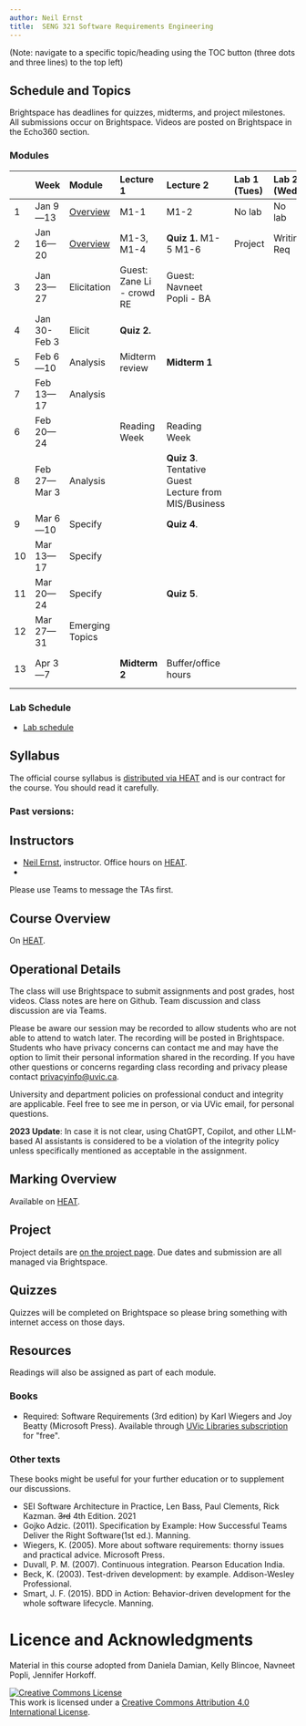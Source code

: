 ```yaml
---
author: Neil Ernst
title:  SENG 321 Software Requirements Engineering
---
```


(Note: navigate to a specific topic/heading using the TOC button (three dots and three lines) to the top left)

## Schedule and Topics

Brightspace has deadlines for quizzes, midterms, and project milestones. All submissions occur on Brightspace. Videos are posted on Brightspace in the Echo360 section. 

### Modules
|     | Week         | Module                                 | Lecture 1                 | Lecture 2                                                 | Lab 1 (Tues) | Lab 2 (Wed) | Due       |
| :-- | :----------- | :------------------------------------- | :------------------------ | :-------------------------------------------------------- | :----------- | :---------- | :-------- |
| 1   | Jan 9—13     | [Overview](modules/overview/README.md) | M1-1                      | M1-2                                                      | No lab       | No lab      | A0/A1     |
| 2   | Jan 16—20    | [Overview](modules/overview/README.md) | M1-3, M1-4                | **Quiz 1.** M1-5 M1-6                                     | Project      | Writin Req  | A2 - idea |
| 3   | Jan 23—27    | Elicitation                            | Guest: Zane Li - crowd RE | Guest: Navneet Popli - BA                                 |              |             |           |
| 4   | Jan 30-Feb 3 | Elicit                                 | **Quiz 2.**               |                                                           |              |             |           |
| 5   | Feb 6—10     | Analysis                               | Midterm review            | **Midterm 1**                                             |              |             | A2        |
| 7   | Feb 13—17    | Analysis                               |                           |                                                           |              |             | A3        |
| 6   | Feb 20—24    |                                        | Reading Week              | Reading Week                                              |              |             |           |
| 8   | Feb 27—Mar 3 | Analysis                               |                           | **Quiz 3**.     Tentative Guest Lecture from MIS/Business |              |             |           |
| 9   | Mar 6—10     | Specify                                |                           | **Quiz 4**.                                               |              |             |           |
| 10  | Mar 13—17    | Specify                                |                           |                                                           |              |             | A4        |
| 11  | Mar 20—24    | Specify                                |                           | **Quiz 5**.                                               |              |             |           |
| 12  | Mar 27—31    | Emerging Topics                        |                           |                                                           |              |             |           |
| 13  | Apr 3—7      |                                        | **Midterm 2**             | Buffer/office hours                                       |              |             | A5 and A6 |

### Lab Schedule
* [Lab schedule](Lab%20Outline.md)

## Syllabus
The official course syllabus is [distributed via HEAT](https://heat.csc.uvic.ca/coview/outline/2023/Spring/SENG/321) and is our contract for the course. You should read it carefully. 


### Past versions:


## Instructors
* [Neil Ernst](http://neilernst.net), instructor. Office hours on [HEAT](https://heat.csc.uvic.ca/coview/outline/2023/Spring/SENG/321).
* 

Please use Teams to message the TAs first.

## Course Overview
On [HEAT](https://heat.csc.uvic.ca/coview/outline/2023/Spring/SENG/321).

## Operational Details

The class will use Brightspace to submit assignments and post grades, host videos. Class notes are here on Github. Team discussion and class discussion are via Teams.

Please be aware our session may be recorded to allow students who are not able to attend to watch later. The recording will be posted in Brightspace. Students who have privacy concerns can contact me and may have the option to limit their personal information shared in the recording. If you have other questions or concerns regarding class recording and privacy please contact privacyinfo@uvic.ca.

University and department policies on professional conduct and integrity are applicable. Feel free to see me in person, or via UVic email, for personal questions.

**2023 Update**: In case it is not clear, using ChatGPT, Copilot, and other LLM-based AI assistants is considered to be a violation of the integrity policy unless specifically mentioned as acceptable in the assignment. 

## Marking Overview

Available on [HEAT](https://heat.csc.uvic.ca/coview/outline/2023/Spring/SENG/321).

## Project
Project details are [on the project page](/project). Due dates and submission are all managed via Brightspace.

## Quizzes
Quizzes will be completed on Brightspace so please bring something with internet access on those days.

## Resources
Readings will also be assigned as part of each module. 

### Books
* Required: Software Requirements (3rd edition) by Karl Wiegers and Joy Beatty (Microsoft Press). Available through [UVic Libraries subscription](https://search.library.uvic.ca/permalink/01VIC_INST/1ohem39/cdi_safari_books_v2_9780735679658) for "free". 


### Other texts
These books might be useful for your further education or to supplement our discussions.

* SEI Software Architecture in Practice, Len Bass, Paul Clements, Rick Kazman. <s>3rd</s> 4th Edition. 2021
* Gojko Adzic. (2011). Specification by Example: How Successful Teams Deliver the Right Software(1st ed.). Manning.
* Wiegers, K. (2005). More about software requirements: thorny issues and practical advice. Microsoft Press.
* Duvall, P. M. (2007). Continuous integration. Pearson Education India.
* Beck, K. (2003). Test-driven development: by example. Addison-Wesley Professional.
* Smart, J. F. (2015). BDD in Action: Behavior-driven development for the whole software lifecycle. Manning.

# Licence and Acknowledgments
Material in this course adopted from Daniela Damian, Kelly Blincoe, Navneet Popli, Jennifer Horkoff.

<a rel="license" href="http://creativecommons.org/licenses/by/4.0/"><img alt="Creative Commons License" style="border-width:0" src="https://i.creativecommons.org/l/by/4.0/88x31.png" /></a><br />This work is licensed under a <a rel="license" href="http://creativecommons.org/licenses/by/4.0/">Creative Commons Attribution 4.0 International License</a>.
